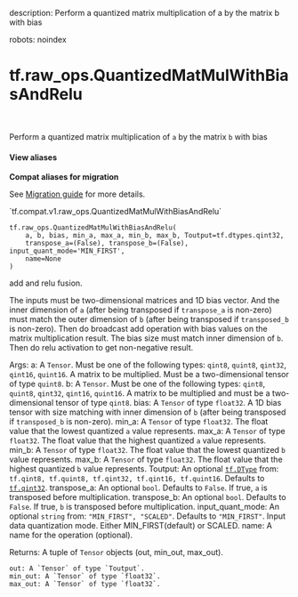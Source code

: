 description: Perform a quantized matrix multiplication of  a by the matrix b with bias

robots: noindex

# tf.raw_ops.QuantizedMatMulWithBiasAndRelu

<!-- Insert buttons and diff -->

<table class="tfo-notebook-buttons tfo-api nocontent" align="left">

</table>



Perform a quantized matrix multiplication of  `a` by the matrix `b` with bias

<section class="expandable">
  <h4 class="showalways">View aliases</h4>
  <p>
<b>Compat aliases for migration</b>
<p>See
<a href="https://www.tensorflow.org/guide/migrate">Migration guide</a> for
more details.</p>
<p>`tf.compat.v1.raw_ops.QuantizedMatMulWithBiasAndRelu`</p>
</p>
</section>

<pre class="devsite-click-to-copy prettyprint lang-py tfo-signature-link">
<code>tf.raw_ops.QuantizedMatMulWithBiasAndRelu(
    a, b, bias, min_a, max_a, min_b, max_b, Toutput=tf.dtypes.qint32,
    transpose_a=(False), transpose_b=(False), input_quant_mode='MIN_FIRST',
    name=None
)
</code></pre>



<!-- Placeholder for "Used in" -->
add and relu fusion.

  The inputs must be two-dimensional matrices and 1D bias vector. And the inner
  dimension of `a` (after being transposed if `transpose_a` is non-zero) must
  match the outer dimension of `b` (after being transposed if `transposed_b` is
  non-zero). Then do broadcast add operation with bias values on the matrix
  multiplication result. The bias size must match inner dimension of `b`. Then do
  relu activation to get non-negative result.

  Args:
    a: A `Tensor`. Must be one of the following types: `qint8`, `quint8`, `qint32`, `qint16`, `quint16`.
      A matrix to be multiplied. Must be a two-dimensional tensor of type `quint8`.
    b: A `Tensor`. Must be one of the following types: `qint8`, `quint8`, `qint32`, `qint16`, `quint16`.
      A matrix to be multiplied and must be a two-dimensional tensor of type `qint8`.
    bias: A `Tensor` of type `float32`.
      A 1D bias tensor with size matching with inner dimension of `b` (after being
      transposed if `transposed_b` is non-zero).
    min_a: A `Tensor` of type `float32`.
      The float value that the lowest quantized `a` value represents.
    max_a: A `Tensor` of type `float32`.
      The float value that the highest quantized `a` value represents.
    min_b: A `Tensor` of type `float32`.
      The float value that the lowest quantized `b` value represents.
    max_b: A `Tensor` of type `float32`.
      The float value that the highest quantized `b` value represents.
    Toutput: An optional <a href="../../tf/dtypes/DType.md"><code>tf.DType</code></a> from: `tf.qint8, tf.quint8, tf.qint32, tf.qint16, tf.quint16`. Defaults to <a href="../../tf.md#qint32"><code>tf.qint32</code></a>.
    transpose_a: An optional `bool`. Defaults to `False`.
      If true, `a` is transposed before multiplication.
    transpose_b: An optional `bool`. Defaults to `False`.
      If true, `b` is transposed before multiplication.
    input_quant_mode: An optional `string` from: `"MIN_FIRST", "SCALED"`. Defaults to `"MIN_FIRST"`.
      Input data quantization mode. Either MIN_FIRST(default) or SCALED.
    name: A name for the operation (optional).

  Returns:
    A tuple of `Tensor` objects (out, min_out, max_out).

    out: A `Tensor` of type `Toutput`.
    min_out: A `Tensor` of type `float32`.
    max_out: A `Tensor` of type `float32`.
  